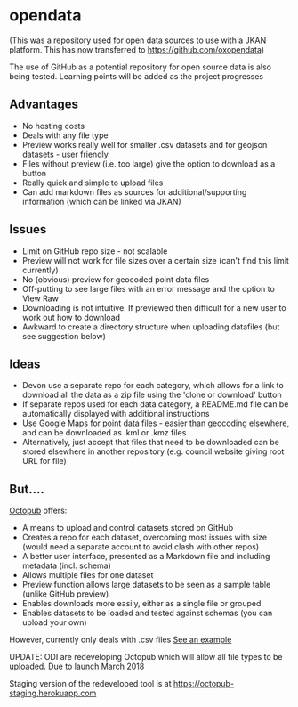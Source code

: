 # opendata
(This was a repository used for open data sources to use with a JKAN platform. This has now transferred to https://github.com/oxopendata)

The use of GitHub as a potential repository for open source data is also being tested. Learning points will be added as the project progresses

## Advantages

* No hosting costs
* Deals with any file type
* Preview works really well for smaller .csv datasets and for geojson datasets - user friendly
* Files without preview (i.e. too large) give the option to download as a button
* Really quick and simple to upload files
* Can add markdown files as sources for additional/supporting information (which can be linked via JKAN)

## Issues

* Limit on GitHub repo size - not scalable
* Preview will not work for file sizes over a certain size (can't find this limit currently)
* No (obvious) preview for geocoded point data files
* Off-putting to see large files with an error message and the option to View Raw
* Downloading is not intuitive. If previewed then difficult for a new user to work out how to download
* Awkward to create a directory structure when uploading datafiles (but see suggestion below)

## Ideas
* Devon use a separate repo for each category, which allows for a link to download all the data as a zip file using the 'clone or download' button
* If separate repos used for each data category, a README.md file can be automatically displayed with additional instructions
* Use Google Maps for point data files - easier than geocoding elsewhere, and can be downloaded as .kml or .kmz files
* Alternatively, just accept that files that need to be downloaded can be stored elsewhere in another repository (e.g. council website giving root URL for file)

## But....
[Octopub](https://octopub.io/) offers:
* A means to upload and control datasets stored on GitHub
* Creates a repo for each dataset, overcoming most issues with size (would need a separate account to avoid clash with other repos)
* A better user interface, presented as a Markdown file and including metadata (incl. schema)
* Allows multiple files for one dataset
* Preview function allows large datasets to be seen as a sample table (unlike GitHub preview)
* Enables downloads more easily, either as a single file or grouped
* Enables datasets to be loaded and tested against schemas (you can upload your own)

However, currently only deals with .csv files
[See an example](http://digital.oxford.gov.uk/hmo-simplified-register/)

UPDATE: ODI are redeveloping Octopub which will allow all file types to be uploaded. Due to launch March 2018

Staging version of the redeveloped tool is at https://octopub-staging.herokuapp.com
